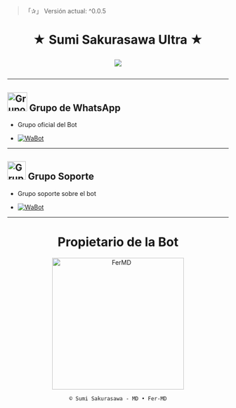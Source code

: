 > 「✰」 Versión actual: ^0.0.5

<h1 align="center">★ Sumi Sakurasawa Ultra ★</p>
<p>
        <img src = "https://w0.peakpx.com/wallpaper/465/73/HD-wallpaper-anime-rent-a-girlfriend-sumi-sakurasawa.jpg">
    </p>

---

## <img src="https://static.wikia.nocookie.net/nyancat/images/d/d3/Nyan-cat.gif/revision/latest/scale-to-width-down/400?cb=20131231222500&path-prefix=es" alt="Grupo" width="45" height="43"> Grupo de WhatsApp

- Grupo oficial del Bot

* <a href="En Creación "><img alt="WaBot" src="https://img.shields.io/badge/Senko-Grupo-25D366?style=for-the-badge&logo=whatsapp&logoColor=white"/></a>

---

## <img src="https://i.pinimg.com/originals/19/80/6e/19806e91932e6054965fc83b85241270.gif" alt="Grupo Soporte" width="42" height="42"> Grupo Soporte

- Grupo soporte sobre el bot

* <a href=" En Creación "><img alt="WaBot" src="https://img.shields.io/badge/Senko-Soporte-25D366?style=for-the-badge&logo=whatsapp&logoColor=white"/></a>

---

<div align="center">
  <h1 align="center">Propietario de la Bot</h1>

<a href="https://github.com/OfcferMD"><img src="https://github.com/OfcferMD.png" width="300" height="300" alt="FerMD"/></a>

`© Sumi Sakurasawa - MD • Fer-MD`
